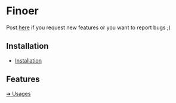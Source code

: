 # Finoer

Post [here](https://github.com/finoer/finoer/issues) if you request new features or you want to report bugs ;)

## Installation

- [Installation](installation.md)

## Features

[➔ Usages](usages.md)
